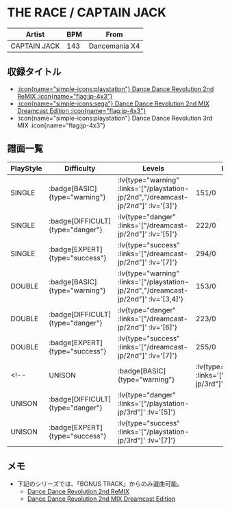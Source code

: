 # THE RACE / CAPTAIN JACK

|Artist|BPM|From|
|------|---|----|
|CAPTAIN JACK|143|Dancemania X4|

## 収録タイトル

- [ :icon{name="simple-icons:playstation"} Dance Dance Revolution 2nd ReMIX :icon{name="flag:jp-4x3"} ](/playstation-jp/2nd)
- [ :icon{name="simple-icons:sega"} Dance Dance Revolution 2nd MIX Dreamcast Edition :icon{name="flag:jp-4x3"} ](/dreamcast-jp/2nd)
- :icon{name="simple-icons:playstation"} Dance Dance Revolution 3rd MIX :icon{name="flag:jp-4x3"}

## 譜面一覧

|PlayStyle|Difficulty|Levels|Notes|Movie|
|---------|----------|------|-----|-----|
|SINGLE| :badge[BASIC]{type="warning"} | :lv{type="warning" :links='["/playstation-jp/2nd","/dreamcast-jp/2nd"]' :lv='[3]'} |151/0||
|SINGLE| :badge[DIFFICULT]{type="danger"} | :lv{type="danger" :links='["/dreamcast-jp/2nd"]' :lv='[5]'} |222/0||
|SINGLE| :badge[EXPERT]{type="success"} | :lv{type="success" :links='["/dreamcast-jp/2nd"]' :lv='[7]'} |294/0||
|DOUBLE| :badge[BASIC]{type="warning"} | :lv{type="warning" :links='["/playstation-jp/2nd","/dreamcast-jp/2nd"]' :lv='[3,4]'} |153/0||
|DOUBLE| :badge[DIFFICULT]{type="danger"} | :lv{type="danger" :links='["/dreamcast-jp/2nd"]' :lv='[6]'} |223/0||
|DOUBLE| :badge[EXPERT]{type="success"} | :lv{type="success" :links='["/dreamcast-jp/2nd"]' :lv='[7]'} |255/0||
<!-- |UNISON| :badge[BASIC]{type="warning"} | :lv{type="warning" :links='["/playstation-jp/3rd"]' :lv='[3]'} |||
|UNISON| :badge[DIFFICULT]{type="danger"} | :lv{type="danger" :links='["/playstation-jp/3rd"]' :lv='[5]'} |||
|UNISON| :badge[EXPERT]{type="success"} | :lv{type="success" :links='["/playstation-jp/3rd"]' :lv='[7]'} ||| -->

## メモ

- 下記のシリーズでは、「BONUS TRACK」からのみ選曲可能。
  - [Dance Dance Revolution 2nd ReMIX](/playstation-jp/2nd)
  - [Dance Dance Revolution 2nd MIX Dreamcast Edition](/dreamcast-jp/2nd)
